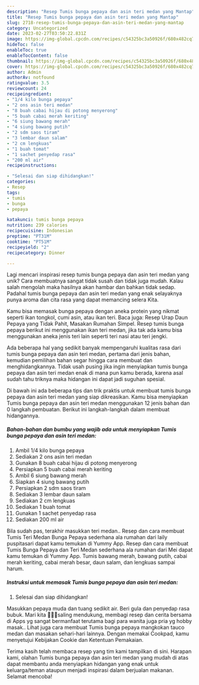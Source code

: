 ```yaml
---
description: "Resep Tumis bunga pepaya dan asin teri medan yang Mantap"
title: "Resep Tumis bunga pepaya dan asin teri medan yang Mantap"
slug: 2718-resep-tumis-bunga-pepaya-dan-asin-teri-medan-yang-mantap
category: Uncategorized
date: 2023-02-27T03:50:22.831Z
image: https://img-global.cpcdn.com/recipes/c54325bc3a50926f/680x482cq70/tumis-bunga-pepaya-dan-asin-teri-medan-foto-resep-utama.jpg
hideToc: false
enableToc: true
enableTocContent: false
thumbnail: https://img-global.cpcdn.com/recipes/c54325bc3a50926f/680x482cq70/tumis-bunga-pepaya-dan-asin-teri-medan-foto-resep-utama.jpg
cover: https://img-global.cpcdn.com/recipes/c54325bc3a50926f/680x482cq70/tumis-bunga-pepaya-dan-asin-teri-medan-foto-resep-utama.jpg
author: Admin
authorAv: notfound
ratingvalue: 3.5
reviewcount: 24
recipeingredient:
- "1/4 kilo bunga pepaya"
- "2 ons asin teri medan"
- "8 buah cabai hijau di potong menyerong"
- "5 buah cabai merah keriting"
- "6 siung bawang merah"
- "4 siung bawang putih"
- "2 sdm saos tiram"
- "3 lembar daun salam"
- "2 cm lengkuas"
- "1 buah tomat"
- "1 sachet penyedap rasa"
- "200 ml air"
recipeinstructions:

- "Selesai dan siap dihidangkan!"
categories:
- Resep
tags:
- tumis
- bunga
- pepaya

katakunci: tumis bunga pepaya 
nutrition: 239 calories
recipecuisine: Indonesian
preptime: "PT31M"
cooktime: "PT51M"
recipeyield: "2"
recipecategory: Dinner

---
```





Lagi mencari inspirasi resep tumis bunga pepaya dan asin teri medan yang unik? Cara membuatnya sangat tidak susah dan tidak juga mudah. Kalau salah mengolah maka hasilnya akan hambar dan bahkan tidak sedap. Padahal tumis bunga pepaya dan asin teri medan yang enak selayaknya punya aroma dan cita rasa yang dapat memancing selera Kita.





Kamu bisa memasak bunga pepaya dengan aneka protein yang nikmat seperti ikan tongkol, cumi asin, atau ikan teri. Baca juga: Resep Urap Daun Pepaya yang Tidak Pahit, Masakan Rumahan Simpel. Resep tumis bunga pepaya berikut ini menggunakan ikan teri medan, jika tak ada kamu bisa menggunakan aneka jenis teri lain seperti teri nasi atau teri jengki.

Ada beberapa hal yang sedikit banyak mempengaruhi kualitas rasa dari tumis bunga pepaya dan asin teri medan, pertama dari jenis bahan, kemudian pemilihan bahan segar hingga cara membuat dan menghidangkannya. Tidak usah pusing jika ingin menyiapkan tumis bunga pepaya dan asin teri medan enak di mana pun kamu berada, karena asal sudah tahu triknya maka hidangan ini dapat jadi suguhan spesial.






Di bawah ini ada beberapa tips dan trik praktis untuk membuat tumis bunga pepaya dan asin teri medan yang siap dikreasikan. Kamu bisa menyiapkan Tumis bunga pepaya dan asin teri medan menggunakan 12 jenis bahan dan 0 langkah pembuatan. Berikut ini langkah-langkah dalam membuat hidangannya.

<!--inarticleads1-->

##### Bahan-bahan dan bumbu yang wajib ada untuk menyiapkan Tumis bunga pepaya dan asin teri medan:

1. Ambil 1/4 kilo bunga pepaya
1. Sediakan 2 ons asin teri medan
1. Gunakan 8 buah cabai hijau di potong menyerong
1. Persiapkan 5 buah cabai merah keriting
1. Ambil 6 siung bawang merah
1. Siapkan 4 siung bawang putih
1. Persiapkan 2 sdm saos tiram
1. Sediakan 3 lembar daun salam
1. Sediakan 2 cm lengkuas
1. Sediakan 1 buah tomat
1. Gunakan 1 sachet penyedap rasa
1. Sediakan 200 ml air


Bila sudah pas, terakhir masukkan teri medan.. Resep dan cara membuat Tumis Teri Medan Bunga Pepaya sederhana ala rumahan dari laily puspitasari dapat kamu temukan di Yummy App. Resep dan cara membuat Tumis Bunga Pepaya dan Teri Medan sederhana ala rumahan dari Mei dapat kamu temukan di Yummy App. Tumis bawang merah, bawang putih, cabai merah keriting, cabai merah besar, daun salam, dan lengkuas sampai harum. 

<!--inarticleads2-->

##### Instruksi untuk memasak Tumis bunga pepaya dan asin teri medan:


1. Selesai dan siap dihidangkan!

Masukkan pepaya muda dan tuang sedikit air. Beri gula dan penyedap rasa bubuk. Mari kita 👭🏽👬saling mendukung, membagi resep dan cerita bersama di Apps yg sangat bermanfaat terutama bagi para wanita juga pria yg hobby masak.. Lihat juga cara membuat Tumis bunga pepaya mangkokan tauco medan dan masakan sehari-hari lainnya. Dengan memakai Cookpad, kamu menyetujui Kebijakan Cookie dan Ketentuan Pemakaian. 

Terima kasih telah membaca resep yang tim kami tampilkan di sini. Harapan kami, olahan Tumis bunga pepaya dan asin teri medan yang mudah di atas dapat membantu anda menyiapkan hidangan yang enak untuk keluarga/teman ataupun menjadi inspirasi dalam berjualan makanan. Selamat mencoba!
